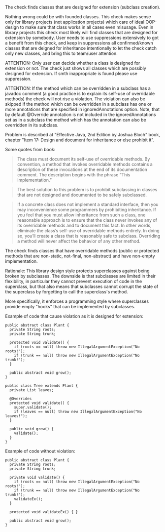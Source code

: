The check finds classes that are designed for extension (subclass creation).

Nothing wrong could be with founded classes. This check makes sense only for library projects (not application projects) which care of ideal OOP-design to make sure that class works in all cases even misusage. Even in library projects this check most likely will find classes that are designed for extension by somebody. User needs to use suppressions extensively to got a benefit from this check, and keep in suppressions all confirmed/known classes that are deigned for inheritance intentionally to let the check catch only new classes, and bring this to team/user attention.

ATTENTION: Only user can decide whether a class is designed for extension or not. The check just shows all classes which are possibly designed for extension. If smth inappropriate is found please use suppression.

ATTENTION: If the method which can be overridden in a subclass has a javadoc comment (a good practice is to explain its self-use of overridable methods) the check will not rise a violation. The violation can also be skipped if the method which can be overridden in a subclass has one or more annotations that are specified in ignoredAnnotations option. Note, that by default @Override annotation is not included in the ignoredAnnotations set as in a subclass the method which has the annotation can also be overridden in its subclass.

Problem is described at "Effective Java, 2nd Edition by Joshua Bloch" book, chapter "Item 17: Design and document for inheritance or else prohibit it".

Some quotes from book:

> The class must document its self-use of overridable methods. By convention, a method that invokes overridable methods contains a description of these invocations at the end of its documentation comment. The description begins with the phrase “This implementation.”

> The best solution to this problem is to prohibit subclassing in classes that are not designed and documented to be safely subclassed.

> If a concrete class does not implement a standard interface, then you may inconvenience some programmers by prohibiting inheritance. If you feel that you must allow inheritance from such a class, one reasonable approach is to ensure that the class never invokes any of its overridable methods and to document this fact. In other words, eliminate the class’s self-use of overridable methods entirely. In doing so, you’ll create a class that is reasonably safe to subclass. Overriding a method will never affect the behavior of any other method.

The check finds classes that have overridable methods (public or protected methods that are non-static, not-final, non-abstract) and have non-empty implementation.

Rationale: This library design style protects superclasses against being broken by subclasses. The downside is that subclasses are limited in their flexibility, in particular they cannot prevent execution of code in the superclass, but that also means that subclasses cannot corrupt the state of the superclass by forgetting to call the superclass's method.

More specifically, it enforces a programming style where superclasses provide empty "hooks" that can be implemented by subclasses.

Example of code that cause violation as it is designed for extension:

    public abstract class Plant {
      private String roots;
      private String trunk;
    
      protected void validate() {
        if (roots == null) throw new IllegalArgumentException("No roots!");
        if (trunk == null) throw new IllegalArgumentException("No trunk!");
      }
    
      public abstract void grow();
    }
    
    public class Tree extends Plant {
      private List leaves;
    
      @Overrides
      protected void validate() {
        super.validate();
        if (leaves == null) throw new IllegalArgumentException("No leaves!");
      }
    
      public void grow() {
        validate();
      }
    }

Example of code without violation:

    public abstract class Plant {
      private String roots;
      private String trunk;
    
      private void validate() {
        if (roots == null) throw new IllegalArgumentException("No roots!");
        if (trunk == null) throw new IllegalArgumentException("No trunk!");
        validateEx();
      }
    
      protected void validateEx() { }
    
      public abstract void grow();
    }